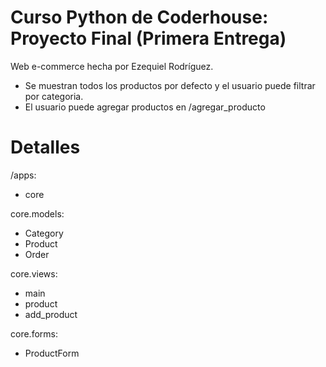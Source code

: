 # Curso Python de Coderhouse: Proyecto Final (Primera Entrega)
Web e-commerce hecha por Ezequiel Rodríguez. 
- Se muestran todos los productos por defecto y el usuario puede filtrar por categoria.
- El usuario puede agregar productos en /agregar_producto

# Detalles
/apps:
- core

core.models:
- Category
- Product
- Order

core.views:
- main
- product
- add_product

core.forms:
- ProductForm



